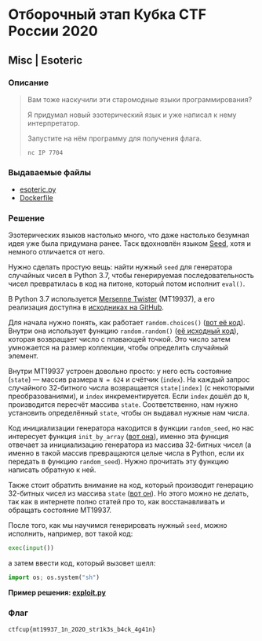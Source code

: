 # Отборочный этап Кубка CTF России 2020

## Misc | Esoteric

### Описание

> Вам тоже наскучили эти старомодные языки программирования?
> 
> Я придумал новый эзотерический язык и уже написал к нему интерпретатор.
> 
> Запустите на нём программу для получения флага.
> 
> `nc IP 7704`

### Выдаваемые файлы

- [esoteric.py](service/esoteric.py)
- [Dockerfile](service/Dockerfile)

### Решение

Эзотерических языков настолько много, что даже настолько безумная идея уже была придумана ранее. Таск вдохновлён языком [Seed](https://esolangs.org/wiki/Seed), хотя и немного отличается от него.

Нужно сделать простую вещь: найти нужный `seed` для генератора случайных чисел в Python 3.7, чтобы генерируемая последовательность чисел превратилась в код на питоне, который потом исполнит `eval()`.

В Python 3.7 используется [Mersenne Twister](https://ru.wikipedia.org/wiki/Вихрь_Мерсенна) (MT19937), а его реализация доступна в [исходниках на GitHub](https://github.com/python/cpython/blob/3.7/Modules/_randommodule.c).

Для начала нужно понять, как работает `random.choices()` ([вот её код](https://github.com/python/cpython/blob/225e3659556616ad70186e7efc02baeebfeb5ec4/Lib/random.py#L344)). Внутри она использует функцию `random.random()` ([её исходный код](https://github.com/python/cpython/blob/225e3659556616ad70186e7efc02baeebfeb5ec4/Modules/_randommodule.c#L131)), которая возвращает число с плавающей точкой. Это число затем умножается на размер коллекции, чтобы определить случайный элемент.

Внутри MT19937 устроен довольно просто: у него есть состояние (`state`) — массив размера `N = 624` и счётчик (`index`). На каждый запрос случайного 32-битного числа возвращается `state[index]` (с некоторыми преобразованиями), и `index` инкрементируется. Если `index` дошёл до `N`, производится пересчёт массива `state`. Соответственно, нам нужно установить определённый `state`, чтобы он выдавал нужные нам числа.

Код инициализации генератора находится в функции `random_seed`, но нас интересует функция `init_by_array` ([вот она](https://github.com/python/cpython/blob/225e3659556616ad70186e7efc02baeebfeb5ec4/Modules/_randommodule.c#L168)), именно эта функция отвечает за инициализацию генератора из массива 32-битных чисел (а именно в такой массив превращаются целые числа в Python, если их передать в функцию `random_seed`). Нужно прочитать эту функцию написать обратную к ней.

Также стоит обратить внимание на код, который производит генерацию 32-битных чисел из массива `state` ([вот он](https://github.com/python/cpython/blob/225e3659556616ad70186e7efc02baeebfeb5ec4/Modules/_randommodule.c#L96)). Но этого можно не делать, так как в интернете полно статей про то, как восстанавливать и обращать состояние MT19937.

После того, как мы научимся генерировать нужный `seed`, можно исполнить, например, вот такой код:

```python
exec(input())
```

а затем ввести код, который вызовет шелл:

```python
import os; os.system("sh")
```

__Пример решения: [exploit.py](exploit.py)__

### Флаг

`ctfcup{mt19937_1n_2O2O_str1k3s_b4ck_4g41n}`
